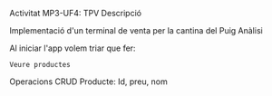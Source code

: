 Activitat MP3-UF4: TPV
Descripció

Implementació d'un terminal de venta per la cantina del Puig
Anàlisi

Al iniciar l'app volem triar que fer:

    Veure productes

Operacions CRUD Producte: Id, preu, nom
